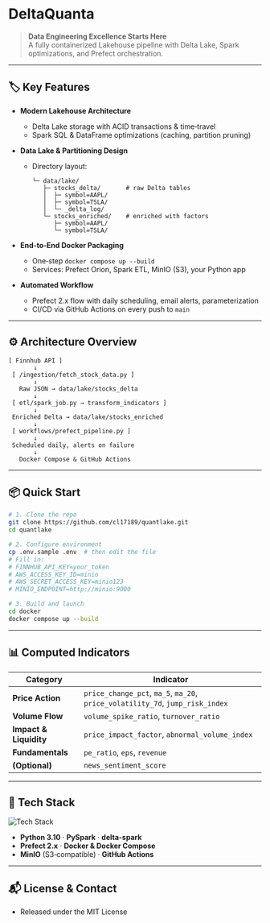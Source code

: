 # DeltaQuanta

> **Data Engineering Excellence Starts Here**  
> A fully containerized Lakehouse pipeline with Delta Lake, Spark optimizations, and Prefect orchestration.

---

## 🏷️ Key Features

- **Modern Lakehouse Architecture**  
  - Delta Lake storage with ACID transactions & time‑travel  
  - Spark SQL & DataFrame optimizations (caching, partition pruning)

- **Data Lake & Partitioning Design**  
  - Directory layout:
    ```text
    └─ data/lake/
       ├─ stocks_delta/       # raw Delta tables
       │  ├─ symbol=AAPL/
       │  ├─ symbol=TSLA/
       │  └─ _delta_log/
       └─ stocks_enriched/    # enriched with factors
          ├─ symbol=AAPL/
          └─ symbol=TSLA/
    ```

- **End‑to‑End Docker Packaging**  
  - One‑step `docker compose up --build`  
  - Services: Prefect Orion, Spark ETL, MinIO (S3), your Python app

- **Automated Workflow**  
  - Prefect 2.x flow with daily scheduling, email alerts, parameterization  
  - CI/CD via GitHub Actions on every push to `main`

---

## ⚙️ Architecture Overview

```text
[ Finnhub API ]
       ↓
 [ /ingestion/fetch_stock_data.py ]
       ↓
   Raw JSON → data/lake/stocks_delta
       ↓
 [ etl/spark_job.py → transform_indicators ]
       ↓
 Enriched Delta → data/lake/stocks_enriched
       ↓
 [ workflows/prefect_pipeline.py ]
       ↓
 Scheduled daily, alerts on failure
       ↓
   Docker Compose & GitHub Actions
```

---

## 📦 Quick Start

```bash
# 1. Clone the repo
git clone https://github.com/cl17189/quantlake.git
cd quantlake

# 2. Configure environment
cp .env.sample .env  # then edit the file
# Fill in:
# FINNHUB_API_KEY=your_token
# AWS_ACCESS_KEY_ID=minio
# AWS_SECRET_ACCESS_KEY=minio123
# MINIO_ENDPOINT=http://minio:9000

# 3. Build and launch
cd docker
docker compose up --build
```

---

## 📊 Computed Indicators

| Category        | Indicator                   |
| --------------- | --------------------------- |
| **Price Action**| `price_change_pct`, `ma_5`, `ma_20`, `price_volatility_7d`, `jump_risk_index` |
| **Volume Flow** | `volume_spike_ratio`, `turnover_ratio`              |
| **Impact & Liquidity** | `price_impact_factor`, `abnormal_volume_index`   |
| **Fundamentals**| `pe_ratio`, `eps`, `revenue`       |
| **(Optional)**  | `news_sentiment_score`             |

---

## 🔧 Tech Stack

![Tech Stack](pic/tech_stack.jpg)

- **Python 3.10** · **PySpark** · **delta-spark**  
- **Prefect 2.x** · **Docker & Docker Compose**  
- **MinIO** (S3‑compatible) · **GitHub Actions**

---


## 📬 License & Contact

- Released under the MIT License  
